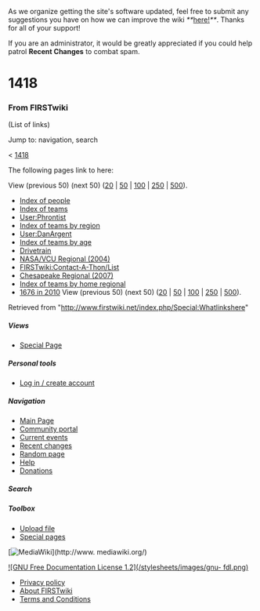 As we organize getting the site's software updated, feel free to submit any
suggestions you have on how we can improve the wiki
_**_[here!](/index.php/User:Hallry/Suggestions "User:Hallry/Suggestions"
)_**_. Thanks for all of your support!

If you are an administrator, it would be greatly appreciated if you could help
patrol **Recent Changes** to combat spam.

# 1418

### From FIRSTwiki

(List of links)

Jump to: navigation, search

&lt; [1418](/index.php?title=1418&redirect=no "1418" )  

The following pages link to here:

View (previous 50) (next 50)
([20](/index.php?title=Special:Whatlinkshere/1418&limit=20&from=0
"Special:Whatlinkshere/1418" ) |
[50](/index.php?title=Special:Whatlinkshere/1418&limit=50&from=0
"Special:Whatlinkshere/1418" ) |
[100](/index.php?title=Special:Whatlinkshere/1418&limit=100&from=0
"Special:Whatlinkshere/1418" ) |
[250](/index.php?title=Special:Whatlinkshere/1418&limit=250&from=0
"Special:Whatlinkshere/1418" ) |
[500](/index.php?title=Special:Whatlinkshere/1418&limit=500&from=0
"Special:Whatlinkshere/1418" )).

  * [Index of people](/index.php/Index_of_people "Index of people" )
  * [Index of teams](/index.php/Index_of_teams "Index of teams" )
  * [User:Phrontist](/index.php/User:Phrontist "User:Phrontist" )
  * [Index of teams by region](/index.php/Index_of_teams_by_region "Index of teams by region" )
  * [User:DanArgent](/index.php/User:DanArgent "User:DanArgent" )
  * [Index of teams by age](/index.php/Index_of_teams_by_age "Index of teams by age" )
  * [Drivetrain](/index.php/Drivetrain "Drivetrain" )
  * [NASA/VCU Regional (2004)](/index.php/NASA/VCU_Regional_%282004%29 "NASA/VCU Regional \(2004\)" )
  * [FIRSTwiki:Contact-A-Thon/List](/index.php/FIRSTwiki:Contact-A-Thon/List "FIRSTwiki:Contact-A-Thon/List" )
  * [Chesapeake Regional (2007)](/index.php/Chesapeake_Regional_%282007%29 "Chesapeake Regional \(2007\)" )
  * [Index of teams by home regional](/index.php/Index_of_teams_by_home_regional "Index of teams by home regional" )
  * [1676 in 2010](/index.php/1676_in_2010 "1676 in 2010" )
View (previous 50) (next 50)
([20](/index.php?title=Special:Whatlinkshere/1418&limit=20&from=0
"Special:Whatlinkshere/1418" ) |
[50](/index.php?title=Special:Whatlinkshere/1418&limit=50&from=0
"Special:Whatlinkshere/1418" ) |
[100](/index.php?title=Special:Whatlinkshere/1418&limit=100&from=0
"Special:Whatlinkshere/1418" ) |
[250](/index.php?title=Special:Whatlinkshere/1418&limit=250&from=0
"Special:Whatlinkshere/1418" ) |
[500](/index.php?title=Special:Whatlinkshere/1418&limit=500&from=0
"Special:Whatlinkshere/1418" )).

Retrieved from "<http://www.firstwiki.net/index.php/Special:Whatlinkshere>"

##### Views

  * [Special Page](/index.php/Special:Whatlinkshere/1418)

##### Personal tools

  * [Log in / create account](/index.php?title=Special:Userlogin&returnto=Special:Whatlinkshere)

[](/index.php/Main_Page "Main Page" )

##### Navigation

  * [Main Page](/index.php/Main_Page)
  * [Community portal](/index.php/FIRSTwiki:Community_portal)
  * [Current events](/index.php/Current_events)
  * [Recent changes](/index.php/Special:Recentchanges)
  * [Random page](/index.php/Special:Random)
  * [Help](/index.php/FIRSTwiki:Help)
  * [Donations](/index.php/FIRSTwiki:Site_support)

##### Search



##### Toolbox

  * [Upload file](/index.php/Special:Upload)
  * [Special pages](/index.php/Special:Specialpages)

[![MediaWiki](/skins/common/images/poweredby_mediawiki_88x31.png)](http://www.
mediawiki.org/)

[![GNU Free Documentation License 1.2](/stylesheets/images/gnu-
fdl.png)](http://www.gnu.org/copyleft/fdl.html)

  * [Privacy policy](/index.php/FIRSTwiki:Privacy_policy "FIRSTwiki:Privacy policy" )
  * [About FIRSTwiki](/index.php/FIRSTwiki:About "FIRSTwiki:About" )
  * [Terms and Conditions](/index.php/FIRSTwiki:Terms_and_conditions "FIRSTwiki:Terms and conditions" )

